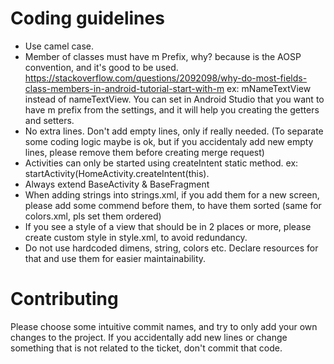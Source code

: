 
# Coding guidelines
* Use camel case.
* Member of classes must have m Prefix, why? because is the AOSP convention, and it's good to be used. https://stackoverflow.com/questions/2092098/why-do-most-fields-class-members-in-android-tutorial-start-with-m
ex: mNameTextView instead of nameTextView. You can set in Android Studio that you want to have m prefix from the settings, and it will help you creating the getters and setters.
* No extra lines. Don't add empty lines, only if really needed. (To separate some coding logic maybe is ok, but if you accidentaly add new empty lines, please remove them before creating merge request)
* Activities can only be started using createIntent static method. ex: startActivity(HomeActivity.createIntent(this).
* Always extend BaseActivity & BaseFragment
* When adding strings into strings.xml, if you add them for a new screen, please add some commend before them, to have them sorted (same for colors.xml, pls set them ordered)
* If you see a style of a view that should be in 2 places or more, please create custom style in style.xml, to avoid redundancy.
* Do not use hardcoded dimens, string, colors etc. Declare resources for that and use them for easier maintainability.

# Contributing
Please choose some intuitive commit names, and try to only add your own changes to the project. If you accidentally add new lines or change something that is not related to the ticket, don't commit that code.
